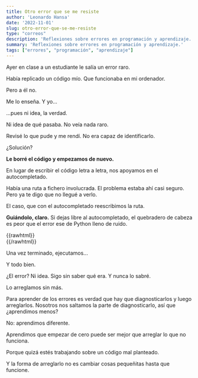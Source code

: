 ```yaml
---
title: Otro error que se me resiste
author: 'Leonardo Hansa'
date: '2022-11-01'
slug: otro-error-que-se-me-resiste
type: "correos"
description: 'Reflexiones sobre errores en programación y aprendizaje.'
summary: 'Reflexiones sobre errores en programación y aprendizaje.'
tags: ["errores", "programación", "aprendizaje"]
---
```


Ayer en clase a un estudiante le salía un error raro.

Había replicado un código mío. Que funcionaba en mi ordenador.

Pero a él no.

Me lo enseña. Y yo...

...pues ni idea, la verdad.

Ni idea de qué pasaba. No veía nada raro.

Revisé lo que pude y me rendí. No era capaz de identificarlo.

¿Solución?

**Le borré el código y empezamos de nuevo.**


En lugar de escribir el código letra a letra, nos apoyamos en el autocompletado.

Había una ruta a fichero involucrada. El problema estaba ahí casi seguro. Pero ya te digo que no llegué a verlo.

El caso, que con el autocompletado reescribimos la ruta.

**Guiándolo, claro.** Si dejas libre al autocompletado, el quebradero de cabeza es peor que el error ese de Python lleno de ruido.

{{rawhtml}}
</br>
{{/rawhtml}}

Una vez terminado, ejecutamos...

Y todo bien.


¿El error? Ni idea. Sigo sin saber qué era. Y nunca lo sabré.

Lo arreglamos sin más.



Para aprender de los errores es verdad que hay que diagnosticarlos y luego arreglarlos. Nosotros nos saltamos la parte de diagnosticarlo, así que ¿aprendimos menos?


No: aprendimos diferente.

Aprendimos que empezar de cero puede ser mejor que arreglar lo que no funciona.

Porque quizá estés trabajando sobre un código mal planteado.

Y la forma de arreglarlo no es cambiar cosas pequeñitas hasta que funcione.
 
